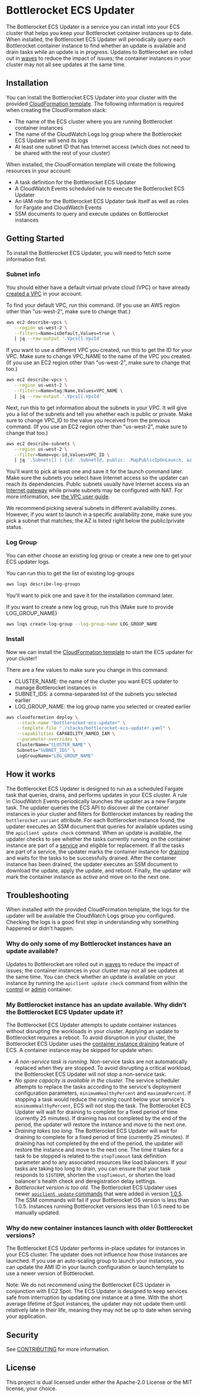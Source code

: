 # Bottlerocket ECS Updater

The Bottlerocket ECS Updater is a service you can install into your ECS cluster that helps you keep your Bottlerocket container instances up to date.
When installed, the Bottlerocket ECS Updater will periodically query each Bottlerocket container instance to find whether an update is available and drain tasks while an update is in progress.
Updates to Bottlerocket are rolled out in [waves](https://github.com/bottlerocket-os/bottlerocket/tree/develop/sources/updater/waves) to reduce the impact of issues; the container instances in your cluster may not all see updates at the same time.

## Installation

You can install the Bottlerocket ECS Updater into your cluster with the provided [CloudFormation template](stacks/bottlerocket-ecs-updater.yaml).
The following information is required when creating the CloudFormation stack:

* The name of the ECS cluster where you are running Bottlerocket container instances
* The name of the CloudWatch Logs log group where the Bottlerocket ECS Updater will send its logs
* At least one subnet ID that has Internet access (which does not need to be shared with the rest of your cluster)

When installed, the CloudFormation template will create the following resources in your account:

* A task definition for the Bottlerocket ECS Updater
* A CloudWatch Events scheduled rule to execute the Bottlerocket ECS Updater
* An IAM role for the Bottlerocket ECS Updater task itself as well as roles for Fargate and CloudWatch Events
* SSM documents to query and execute updates on Bottlerocket instances

## Getting Started

To install the Bottlerocket ECS Updater, you will need to fetch some information first.

### Subnet info

You should either have a default virtual private cloud (VPC) or have already
[created a VPC](https://docs.aws.amazon.com/AmazonECS/latest/developerguide/get-set-up-for-amazon-ecs.html#create-a-vpc)
in your account.

To find your default VPC, run this command.
(If you use an AWS region other than "us-west-2", make sure to change that.)

```sh
aws ec2 describe-vpcs \
   --region us-west-2 \
   --filters=Name=isDefault,Values=true \
   | jq --raw-output '.Vpcs[].VpcId'
```

If you want to use a different VPC you created, run this to get the ID for your VPC.
Make sure to change VPC_NAME to the name of the VPC you created.
(If you use an EC2 region other than "us-west-2", make sure to change that too.)

```sh
aws ec2 describe-vpcs \
   --region us-west-2 \
   --filters=Name=tag:Name,Values=VPC_NAME \
   | jq --raw-output '.Vpcs[].VpcId'
```

Next, run this to get information about the subnets in your VPC.
It will give you a list of the subnets and tell you whether each is public or private.
Make sure to change VPC_ID to the value you received from the previous command.
(If you use an EC2 region other than "us-west-2", make sure to change that too.)

```sh
aws ec2 describe-subnets \
   --region us-west-2 \
   --filter=Name=vpc-id,Values=VPC_ID \
   | jq '.Subnets[] | {id: .SubnetId, public: .MapPublicIpOnLaunch, az: .AvailabilityZone}'
```

You'll want to pick at least one and save it for the launch command later.
Make sure the subnets you select have Internet access so the updater can reach its dependencies.
Public subnets usually have Internet access via an [Internet gateway](https://docs.aws.amazon.com/vpc/latest/userguide/VPC_Internet_Gateway.html) while private subnets may be configured with NAT.
For more information, see [the VPC user guide](https://docs.aws.amazon.com/vpc/latest/userguide/VPC_Internet_Gateway.html#vpc-igw-internet-access).

We recommend picking several subnets in different availability zones.
However, if you want to launch in a specific availability zone, make sure you pick a subnet that matches; the AZ is listed right below the public/private status.

### Log Group

You can either choose an existing log group or create a new one to get your ECS updater logs.

You can run this to get the list of existing log-groups
```sh
aws logs describe-log-groups
```

You'll want to pick one and save it for the installation command later.

If you want to create a new log group, run this (Make sure to provide LOG_GROUP_NAME)
```sh
aws logs create-log-group --log-group-name LOG_GROUP_NAME
```

### Install

Now we can install the [CloudFormation template](stacks/bottlerocket-ecs-updater.yaml) to start the ECS updater for your cluster!

There are a few values to make sure you change in this command:
* CLUSTER_NAME: the name of the cluster you want ECS updater to manage Bottlerocket instances in
* SUBNET_IDS: a comma-separated list of the subnets you selected earlier
* LOG_GROUP_NAME: the log group name you selected or created earlier

```sh
aws cloudformation deploy \
    --stack-name "bottlerocket-ecs-updater" \
    --template-file "./stacks/bottlerocket-ecs-updater.yaml" \
    --capabilities CAPABILITY_NAMED_IAM \
    --parameter-overrides \
    ClusterName="CLUSTER_NAME" \
    Subnets="SUBNET_IDS" \
    LogGroupName="LOG_GROUP_NAME"
```

## How it works

The Bottlerocket ECS Updater is designed to run as a scheduled Fargate task that queries, drains, and performs updates in your ECS cluster.
A rule in CloudWatch Events periodically launches the updater as a new Fargate task.
The updater queries the ECS API to discover all the container instances in your cluster and filters for Bottlerocket instances by reading the `bottlerocket.variant` attribute.
For each Bottlerocket instance found, the updater executes an SSM document that queries for available updates using the `apiclient update check` command.
When an update is available, the updater checks to see whether the tasks currently running on the container instance are part of a [service](https://docs.aws.amazon.com/AmazonECS/latest/developerguide/ecs_services.html) and eligible for replacement.
If all the tasks are part of a service, the updater marks the container instance for [draining](https://docs.aws.amazon.com/AmazonECS/latest/developerguide/container-instance-draining.html) and waits for the tasks to be successfully drained.
After the container instance has been drained, the updater executes an SSM document to download the update, apply the update, and reboot.
Finally, the updater will mark the container instance as active and move on to the next one.

## Troubleshooting

When installed with the provided CloudFormation template, the logs for the updater will be available the CloudWatch Logs group you configured.
Checking the logs is a good first step in understanding why something happened or didn't happen.

### Why do only some of my Bottlerocket instances have an update available?

Updates to Bottlerocket are rolled out in [waves](https://github.com/bottlerocket-os/bottlerocket/tree/develop/sources/updater/waves) to reduce the impact of issues; the container instances in your cluster may not all see updates at the same time.
You can check whether an update is available on your instance by running the `apiclient update check` command from within the [control](https://github.com/bottlerocket-os/bottlerocket#control-container) or [admin](https://github.com/bottlerocket-os/bottlerocket#admin-container) container.

### My Bottlerocket instance has an update available.  Why didn't the Bottlerocket ECS Updater update it?

The Bottlerocket ECS Updater attempts to update container instances without disrupting the workloads in your cluster.
Applying an update to Bottlerocket requires a reboot.
To avoid disruption in your cluster, the Bottlerocket ECS Updater uses the [container instance draining](https://docs.aws.amazon.com/AmazonECS/latest/developerguide/container-instance-draining.html) feature of ECS.
A container instance may be skipped for update when:

* _A non-service task is running._
  Non-service tasks are not automatically replaced when they are stopped.
  To avoid disrupting a critical workload, the Bottlerocket ECS Updater will not stop a non-service task.
* _No spare capacity is available in the cluster._
  The service scheduler attempts to replace the tasks according to the service's deployment configuration parameters, `minimumHealthyPercent` and `maximumPercent`.
  If stopping a task would reduce the running count below your service's `minimumHealthyPercent`, ECS will not stop the task.
  The Bottlerocket ECS Updater will wait for draining to complete for a fixed period of time (currently 25 minutes).
  If draining has not completed by the end of the period, the updater will restore the instance and move to the next one.
* _Draining takes too long._
  The Bottlerocket ECS Updater will wait for draining to complete for a fixed period of time (currently 25 minutes).
  If draining has not completed by the end of the period, the updater will restore the instance and move to the next one.
  The time it takes for a task to be stopped is related to the `stopTimeout` task definition parameter and to any associated resources like load balancers.
  If your tasks are taking too long to drain, you can ensure that your task responds to `SIGTERM`, shorten the `stopTimeout`, or shorten the load balancer's health check and deregistration delay settings.
* _Bottlerocket version is too old._
  The Bottlerocket ECS Updater uses newer [`apiclient update` commands](https://github.com/bottlerocket-os/bottlerocket#update-api) that were added in version [1.0.5](https://github.com/bottlerocket-os/bottlerocket/blob/develop/CHANGELOG.md#v105-2021-01-15).
  The SSM commands will fail if your Bottlerocket OS version is less than 1.0.5.
  Instances running Bottlerocket versions less than 1.0.5 need to be manually updated.

### Why do new container instances launch with older Bottlerocket versions?

The Bottlerocket ECS Updater performs in-place updates for instances in your ECS cluster.
The updater does not influence how those instances are launched.
If you use an auto-scaling group to launch your instances, you can update the AMI ID in your launch configuration or launch template to use a newer version of Bottlerocket.

Note: We do not recommend using the Bottlerocket ECS Updater in conjunction with EC2 Spot.
The ECS Updater is designed to keep services safe from interruption by updating one instance at a time.
With the short average lifetime of Spot instances, the updater may not update them until relatively late in their life, meaning they may not be up to date when serving your application.

## Security

See [CONTRIBUTING](CONTRIBUTING.md#security-issue-notifications) for more information.

## License

This project is dual licensed under either the Apache-2.0 License or the MIT license, your choice.

